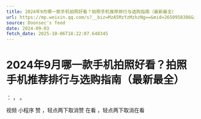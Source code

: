 ```yaml
---
title: 2024年9月哪一款手机拍照好看？拍照手机推荐排行与选购指南（最新最全）
url: https://mp.weixin.qq.com/s?__biz=MzA5MzYzMzkzNg==&mid=2650958386&idx=2&sn=c276b68c2ac82d906e7a448e562f0be9
source: Doonsec's feed
date: 2024-09-03
fetch_date: 2025-10-06T18:22:07.648345
---
```


# 2024年9月哪一款手机拍照好看？拍照手机推荐排行与选购指南（最新最全）

：
，
。

视频
小程序
赞
，轻点两下取消赞
在看
，轻点两下取消在看